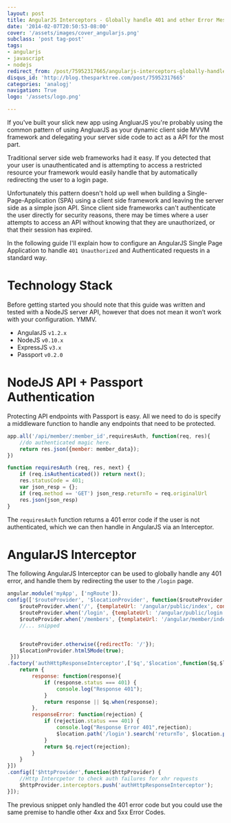 ```yaml
---
layout: post
title: AngularJS Interceptors - Globally handle 401 and other Error Messages
date: '2014-02-07T20:50:53-08:00'
cover: '/assets/images/cover_angularjs.png'
subclass: 'post tag-post'
tags:
- angularjs
- javascript
- nodejs
redirect_from: /post/75952317665/angularjs-interceptors-globally-handle-401-and
disqus_id: 'http://blog.thesparktree.com/post/75952317665'
categories: 'analogj'
navigation: True
logo: '/assets/logo.png'

---
```


If you've built your slick new app using AngluarJS you're probably using the common pattern of using AngluarJS as your dynamic client side MVVM framework and delegating your server side code to act as a API for the most part.

Traditional server side web frameworks had it easy. If you detected that your user is unauthenticated and is attempting to access a restricted resource your framework would easily handle that by automatically redirecting the user to a login page.

Unfortunately this pattern doesn't hold up well when building a Single-Page-Application (SPA) using a client side framework and leaving the server side as a simple json API. Since client side frameworks can't authenticate the user directly for security reasons, there may be times where a user attempts to access an API without knowing that they are unauthorized, or that their session has expired.


In the following guide I'll explain how to configure an AngularJS Single Page Application to handle `401 Unauthorized` and Authenticated requests in a standard way.

# Technology Stack

Before getting started you should note that this guide was written and tested with a NodeJS server API, however that does not mean it won’t work with your configuration. YMMV.

- AngularJS `v1.2.x`
- NodeJS `v0.10.x`
- ExpressJS `v3.x`
- Passport `v0.2.0`

# NodeJS API + Passport Authentication

Protecting API endpoints with Passport is easy. All we need to do is specify a middleware function to handle any endpoints that need to be protected.

```javascript
app.all('/api/member/:member_id',requiresAuth, function(req, res){
	//do authenticated magic here.
	return res.json({member: member_data});
})

function requiresAuth (req, res, next) {
	if (req.isAuthenticated()) return next();
	res.statusCode = 401;
	var json_resp = {};
	if (req.method == 'GET') json_resp.returnTo = req.originalUrl
	res.json(json_resp)
}
```

The `requiresAuth` function returns a 401 error code if the user is not authenticated, which we can then handle in AngularJS via an Interceptor.

# AngularJS Interceptor

The following AngularJS Interceptor can be used to globally handle any 401 error, and handle them by redirecting the user to the `/login` page.

```javascript
angular.module('myApp', ['ngRoute']).
config(['$routeProvider', '$locationProvider', function($routeProvider,$locationProvider) {
	$routeProvider.when('/', {templateUrl: '/angular/public/index', controller: 'indexCtrl'});
	$routeProvider.when('/login', {templateUrl: '/angular/public/login', controller: 'loginCtrl'});
	$routeProvider.when('/members', {templateUrl: '/angular/member/index', controller: 'memberIndexCtrl'});
	//... snipped


	$routeProvider.otherwise({redirectTo: '/'});
	$locationProvider.html5Mode(true);
 }])
.factory('authHttpResponseInterceptor',['$q','$location',function($q,$location){
	return {
		response: function(response){
			if (response.status === 401) {
				console.log("Response 401");
			}
			return response || $q.when(response);
		},
		responseError: function(rejection) {
			if (rejection.status === 401) {
				console.log("Response Error 401",rejection);
				$location.path('/login').search('returnTo', $location.path());
			}
			return $q.reject(rejection);
		}
	}
}])
.config(['$httpProvider',function($httpProvider) {
	//Http Intercpetor to check auth failures for xhr requests
	$httpProvider.interceptors.push('authHttpResponseInterceptor');
}]);
```

The previous snippet only handled the 401 error code but you could use the same premise to handle other 4xx and 5xx Error Codes.